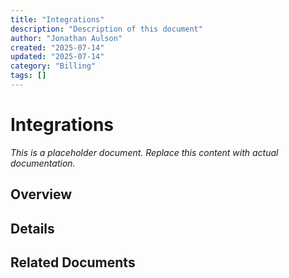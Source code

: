 ```yaml
---
title: "Integrations"
description: "Description of this document"
author: "Jonathan Aulson"
created: "2025-07-14"
updated: "2025-07-14"
category: "Billing"
tags: []
---
```


# Integrations

*This is a placeholder document. Replace this content with actual documentation.*

## Overview

## Details

## Related Documents

